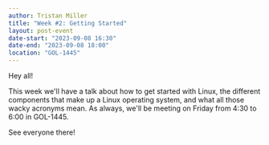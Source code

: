 ```yaml
---
author: Tristan Miller
title: "Week #2: Getting Started"
layout: post-event
date-start: "2023-09-08 16:30"
date-end: "2023-09-08 18:00"
location: "GOL-1445"
---
```


Hey all! 

This week we'll have a talk about how to get started with Linux, the different components that make up a Linux operating system, and what all those wacky acronyms mean. As always, we'll be meeting on Friday from 4:30 to 6:00 in GOL-1445. 

See everyone there!
